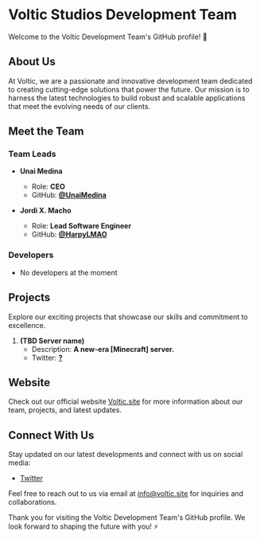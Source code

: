 # Voltic Studios Development Team

Welcome to the Voltic Development Team's GitHub profile! 🚀

## About Us

At Voltic, we are a passionate and innovative development team dedicated to creating cutting-edge solutions that power the future. Our mission is to harness the latest technologies to build robust and scalable applications that meet the evolving needs of our clients.

## Meet the Team

### Team Leads

- **Unai Medina**
  - Role: **CEO**
  - GitHub: **[@UnaiMedina](https://github.com/unaimedina)**

- **Jordi X. Macho**
  - Role: **Lead Software Engineer**
  - GitHub: **[@HarpyLMAO](https://github.com/harpylmao)**

### Developers

- No developers at the moment

## Projects

Explore our exciting projects that showcase our skills and commitment to excellence.

1. **(TBD Server name)**
   - Description: **A new-era [Minecraft] server.**
   - Twitter: **[?](https://tbd.com)**

## Website

Check out our official website [Voltic.site](https://voltic.site) for more information about our team, projects, and latest updates.

## Connect With Us

Stay updated on our latest developments and connect with us on social media:

- [Twitter](https://twitter.com/volticstudio)

Feel free to reach out to us via email at [info@voltic.site](mailto:info@voltic.site) for inquiries and collaborations.

Thank you for visiting the Voltic Development Team's GitHub profile. We look forward to shaping the future with you! ⚡️
